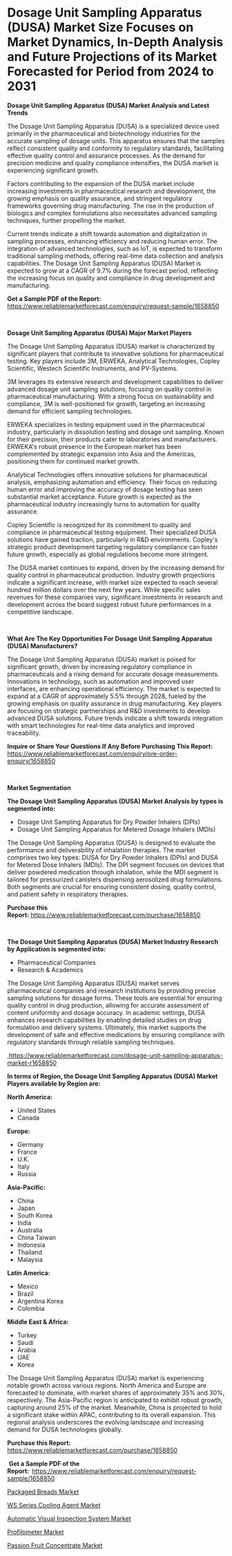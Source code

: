 <p><h1>Dosage Unit Sampling Apparatus (DUSA) Market Size Focuses on Market Dynamics, In-Depth Analysis and Future Projections of its Market Forecasted for Period from 2024 to 2031</h1></p><p><strong>Dosage Unit Sampling Apparatus (DUSA) Market Analysis and Latest Trends</strong></p>
<p><p>The Dosage Unit Sampling Apparatus (DUSA) is a specialized device used primarily in the pharmaceutical and biotechnology industries for the accurate sampling of dosage units. This apparatus ensures that the samples reflect consistent quality and conformity to regulatory standards, facilitating effective quality control and assurance processes. As the demand for precision medicine and quality compliance intensifies, the DUSA market is experiencing significant growth. </p><p>Factors contributing to the expansion of the DUSA market include increasing investments in pharmaceutical research and development, the growing emphasis on quality assurance, and stringent regulatory frameworks governing drug manufacturing. The rise in the production of biologics and complex formulations also necessitates advanced sampling techniques, further propelling the market.</p><p>Current trends indicate a shift towards automation and digitalization in sampling processes, enhancing efficiency and reducing human error. The integration of advanced technologies, such as IoT, is expected to transform traditional sampling methods, offering real-time data collection and analysis capabilities. The Dosage Unit Sampling Apparatus (DUSA) Market is expected to grow at a CAGR of 9.7% during the forecast period, reflecting the increasing focus on quality and compliance in drug development and manufacturing.</p></p>
<p><strong>Get a Sample PDF of the Report:&nbsp;</strong> <a href="https://www.reliablemarketforecast.com/enquiry/request-sample/1658850?utm_campaign=1134&utm_medium=2&utm_source=Github&utm_content=ia&utm_term=28092024&utm_id=dosage-unit-sampling-apparatus-dusa">https://www.reliablemarketforecast.com/enquiry/request-sample/1658850</a></p>
<p>&nbsp;</p>
<p><strong>Dosage Unit Sampling Apparatus (DUSA) Major Market Players</strong></p>
<p><p>The Dosage Unit Sampling Apparatus (DUSA) market is characterized by significant players that contribute to innovative solutions for pharmaceutical testing. Key players include 3M, ERWEKA, Analytical Technologies, Copley Scientific, Westech Scientific Instruments, and PV-Systems.</p><p>3M leverages its extensive research and development capabilities to deliver advanced dosage unit sampling solutions, focusing on quality control in pharmaceutical manufacturing. With a strong focus on sustainability and compliance, 3M is well-positioned for growth, targeting an increasing demand for efficient sampling technologies.</p><p>ERWEKA specializes in testing equipment used in the pharmaceutical industry, particularly in dissolution testing and dosage unit sampling. Known for their precision, their products cater to laboratories and manufacturers. ERWEKA's robust presence in the European market has been complemented by strategic expansion into Asia and the Americas, positioning them for continued market growth.</p><p>Analytical Technologies offers innovative solutions for pharmaceutical analysis, emphasizing automation and efficiency. Their focus on reducing human error and improving the accuracy of dosage testing has seen substantial market acceptance. Future growth is expected as the pharmaceutical industry increasingly turns to automation for quality assurance.</p><p>Copley Scientific is recognized for its commitment to quality and compliance in pharmaceutical testing equipment. Their specialized DUSA solutions have gained traction, particularly in R&D environments. Copley's strategic product development targeting regulatory compliance can foster future growth, especially as global regulations become more stringent.</p><p>The DUSA market continues to expand, driven by the increasing demand for quality control in pharmaceutical production. Industry growth projections indicate a significant increase, with market size expected to reach several hundred million dollars over the next few years. While specific sales revenues for these companies vary, significant investments in research and development across the board suggest robust future performances in a competitive landscape.</p></p>
<p>&nbsp;</p>
<p><strong>What Are The Key Opportunities For Dosage Unit Sampling Apparatus (DUSA) Manufacturers?</strong></p>
<p><p>The Dosage Unit Sampling Apparatus (DUSA) market is poised for significant growth, driven by increasing regulatory compliance in pharmaceuticals and a rising demand for accurate dosage measurements. Innovations in technology, such as automation and improved user interfaces, are enhancing operational efficiency. The market is expected to expand at a CAGR of approximately 5.5% through 2028, fueled by the growing emphasis on quality assurance in drug manufacturing. Key players are focusing on strategic partnerships and R&D investments to develop advanced DUSA solutions. Future trends indicate a shift towards integration with smart technologies for real-time data analytics and improved traceability.</p></p>
<p><strong>Inquire or Share Your Questions If Any Before Purchasing This Report:</strong> <a href="https://www.reliablemarketforecast.com/enquiry/pre-order-enquiry/1658850?utm_campaign=1134&utm_medium=2&utm_source=Github&utm_content=ia&utm_term=28092024&utm_id=dosage-unit-sampling-apparatus-dusa">https://www.reliablemarketforecast.com/enquiry/pre-order-enquiry/1658850</a></p>
<p>&nbsp;</p>
<p><strong>Market Segmentation</strong></p>
<p><strong>The Dosage Unit Sampling Apparatus (DUSA) Market Analysis by types is segmented into:</strong></p>
<p><ul><li>Dosage Unit Sampling Apparatus for Dry Powder Inhalers (DPIs)</li><li>Dosage Unit Sampling Apparatus for Metered Dosage Inhalers (MDIs)</li></ul></p>
<p><p>The Dosage Unit Sampling Apparatus (DUSA) is designed to evaluate the performance and deliverability of inhalation therapies. The market comprises two key types: DUSA for Dry Powder Inhalers (DPIs) and DUSA for Metered Dose Inhalers (MDIs). The DPI segment focuses on devices that deliver powdered medication through inhalation, while the MDI segment is tailored for pressurized canisters dispensing aerosolized drug formulations. Both segments are crucial for ensuring consistent dosing, quality control, and patient safety in respiratory therapies.</p></p>
<p><strong>Purchase this Report:&nbsp;</strong><a href="https://www.reliablemarketforecast.com/purchase/1658850?utm_campaign=1134&utm_medium=2&utm_source=Github&utm_content=ia&utm_term=28092024&utm_id=dosage-unit-sampling-apparatus-dusa">https://www.reliablemarketforecast.com/purchase/1658850</a></p>
<p>&nbsp;</p>
<p><strong>The Dosage Unit Sampling Apparatus (DUSA) Market Industry Research by Application is segmented into:</strong></p>
<p><ul><li>Pharmaceutical Companies</li><li>Research & Academics</li></ul></p>
<p><p>The Dosage Unit Sampling Apparatus (DUSA) market serves pharmaceutical companies and research institutions by providing precise sampling solutions for dosage forms. These tools are essential for ensuring quality control in drug production, allowing for accurate assessment of content uniformity and dosage accuracy. In academic settings, DUSA enhances research capabilities by enabling detailed studies on drug formulation and delivery systems. Ultimately, this market supports the development of safe and effective medications by ensuring compliance with regulatory standards through reliable sampling techniques.</p></p>
<p><a href="https://www.reliablemarketforecast.com/dosage-unit-sampling-apparatus-market-r1658850?utm_campaign=1134&utm_medium=2&utm_source=Github&utm_content=ia&utm_term=28092024&utm_id=dosage-unit-sampling-apparatus-dusa">&nbsp;https://www.reliablemarketforecast.com/dosage-unit-sampling-apparatus-market-r1658850</a></p>
<p><strong>In terms of Region, the Dosage Unit Sampling Apparatus (DUSA) Market Players available by Region are:</strong></p>
<p>
    <p> <strong> North America: </strong>
        <ul>
            <li>United States</li>
            <li>Canada</li>
        </ul>
        </p> 
    <p> <strong> Europe: </strong>
        <ul>
            <li>Germany</li>
            <li>France</li>
            <li>U.K.</li>
            <li>Italy</li>
            <li>Russia</li>
        </ul>
        </p> 
    <p> <strong> Asia-Pacific: </strong>
        <ul>
            <li>China</li>
            <li>Japan</li>
            <li>South Korea</li>
            <li>India</li>
            <li>Australia</li>
            <li>China Taiwan</li>
            <li>Indonesia</li>
            <li>Thailand</li>
            <li>Malaysia</li>
        </ul>
        </p> 
    <p> <strong> Latin America: </strong>
        <ul>
            <li>Mexico</li>
            <li>Brazil</li>
            <li>Argentina Korea</li>
            <li>Colombia</li>
        </ul>
        </p> 
    <p> <strong> Middle East & Africa: </strong>
        <ul>
            <li>Turkey</li>
            <li>Saudi</li>
            <li>Arabia</li>
            <li>UAE</li>
            <li>Korea</li>
        </ul>
    </p>
    </p>
<p><p>The Dosage Unit Sampling Apparatus (DUSA) market is experiencing notable growth across various regions. North America and Europe are forecasted to dominate, with market shares of approximately 35% and 30%, respectively. The Asia-Pacific region is anticipated to exhibit robust growth, capturing around 25% of the market. Meanwhile, China is projected to hold a significant stake within APAC, contributing to its overall expansion. This regional analysis underscores the evolving landscape and increasing demand for DUSA technologies globally.</p></p>
<p><strong>Purchase this Report: </strong><a href="https://www.reliablemarketforecast.com/purchase/1658850?utm_campaign=1134&utm_medium=2&utm_source=Github&utm_content=ia&utm_term=28092024&utm_id=dosage-unit-sampling-apparatus-dusa">https://www.reliablemarketforecast.com/purchase/1658850</a></p>
<p>&nbsp;<strong>Get a Sample PDF of the Report:&nbsp;&nbsp;</strong><a href="https://www.reliablemarketforecast.com/enquiry/request-sample/1658850?utm_campaign=1134&utm_medium=2&utm_source=Github&utm_content=ia&utm_term=28092024&utm_id=dosage-unit-sampling-apparatus-dusa">https://www.reliablemarketforecast.com/enquiry/request-sample/1658850</a></p>
<p><strong></strong></p>
<p><p><a href="https://www.linkedin.com/pulse/packaged-breads-market-size-share-analysis-growth-trends-46loe?trackingId=Z8NZ48ynQF2VXI2uaa6SrQ%3D%3D&utm_campaign=1134&utm_medium=2&utm_source=Github&utm_content=ia&utm_term=28092024&utm_id=dosage-unit-sampling-apparatus-dusa">Packaged Breads Market</a></p><p><a href="https://github.com/benjigwozdzus/Market-Research-Report-List-1/blob/main/ws-series-cooling-agent-market.md?utm_campaign=1134&utm_medium=2&utm_source=Github&utm_content=ia&utm_term=28092024&utm_id=dosage-unit-sampling-apparatus-dusa">WS Series Cooling Agent Market</a></p><p><a href="https://issuu.com/reportprime-2/docs/automatic-visual-inspection-system-_6a635f17a69f01?utm_campaign=1134&utm_medium=2&utm_source=Github&utm_content=ia&utm_term=28092024&utm_id=dosage-unit-sampling-apparatus-dusa">Automatic Visual Inspection System Market</a></p><p><a href="https://issuu.com/reportprime-2/docs/profilometer-market-size-2030.pptx_45901b803d38d4?utm_campaign=1134&utm_medium=2&utm_source=Github&utm_content=ia&utm_term=28092024&utm_id=dosage-unit-sampling-apparatus-dusa">Profilometer Market</a></p><p><a href="https://www.linkedin.com/pulse/global-passion-fruit-concentrate-market-trends-analysis-future-bs35e?trackingId=NWerMPqfTSy9oXRt6USoVw%3D%3D&utm_campaign=1134&utm_medium=2&utm_source=Github&utm_content=ia&utm_term=28092024&utm_id=dosage-unit-sampling-apparatus-dusa">Passion Fruit Concentrate Market</a></p></p>